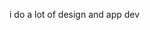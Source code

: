 i do a lot of design and app dev



<!---
adn1ah/adn1ah is a ✨ special ✨ repository because its `README.md` (this file) appears on your GitHub profile.
You can click the Preview link to take a look at your changes.
--->
